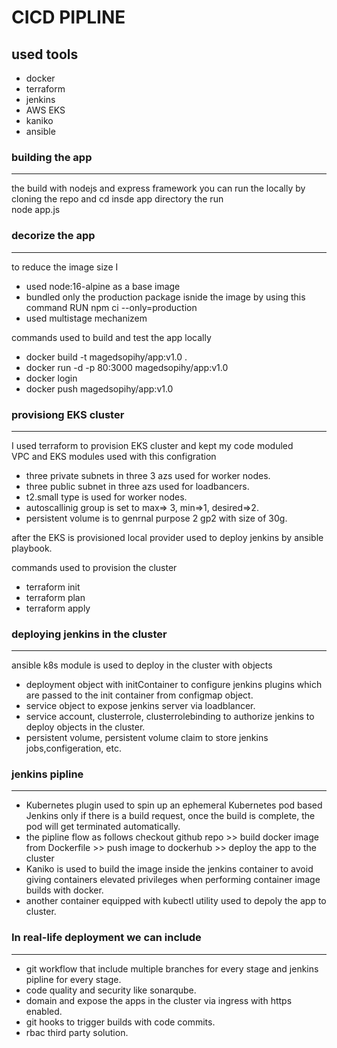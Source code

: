 # CICD PIPLINE

## used tools

- docker
- terraform
- jenkins
- AWS EKS
- kaniko
- ansible


### building the app
----
the build with nodejs and express framework
you can run the locally by cloning the repo and cd insde app directory the run \
node app.js

### decorize the app
----

to reduce the image size I 
- used node:16-alpine as a base image 
- bundled only the production package isnide the image by using this command RUN npm ci --only=production
- used multistage mechanizem

commands used to build and test the app locally
- docker build -t magedsopihy/app:v1.0 .
- docker run -d -p 80:3000 magedsopihy/app:v1.0
- docker login 
- docker push magedsopihy/app:v1.0

### provisiong EKS cluster
----

I used terraform to provision EKS cluster and kept my code moduled \
VPC and EKS modules used with this configration
- three private subnets in three 3 azs used for worker nodes.
- three public subnet in three azs used for loadbancers.
- t2.small type is used for worker nodes.
- autoscallinig group is set to  max=> 3, min=>1, desired=>2.
- persistent volume is to genrnal purpose 2 gp2 with size of 30g.

after the EKS is provisioned local provider used to deploy jenkins by ansible playbook.

commands used to provision the cluster
- terraform init 
- terraform plan
- terraform apply

### deploying jenkins in the cluster
----

ansible k8s module is used to deploy in the cluster with objects
- deployment object with initContainer to configure jenkins plugins which are passed to the init container from configmap object.
- service object to expose jenkins server via loadblancer.
- service account, clusterrole, clusterrolebinding to authorize jenkins to deploy objects in the cluster.
- persistent volume, persistent volume claim to store jenkins jobs,configeration, etc.

### jenkins pipline 
----
- Kubernetes plugin used to spin up an ephemeral Kubernetes pod based Jenkins only if there is a build request,
  once the build is complete, the pod will get terminated automatically.
- the pipline flow as follows 
  checkout github repo >> build docker image from Dockerfile >> push image to dockerhub >> deploy the app to the cluster
- Kaniko is used to build the image inside the jenkins container to avoid giving containers elevated privileges 
  when performing container image builds with docker.
- another container equipped with kubectl utility used to depoly the app to cluster.

### In real-life deployment we can include
----

- git workflow that include multiple branches for every stage and jenkins pipline for every stage.
- code quality and security like sonarqube.
- domain and expose the apps in the cluster via ingress with https enabled.
- git hooks to trigger builds with code commits.
- rbac third party solution.
